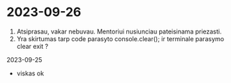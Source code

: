 # 2023-09-26
1. Atsiprasau, vakar nebuvau. Mentoriui nusiunciau pateisinama priezasti.
2. Yra skirtumas tarp code parasyto console.clear(); ir terminale parasymo clear exit ?


2023-09-25
- viskas ok
